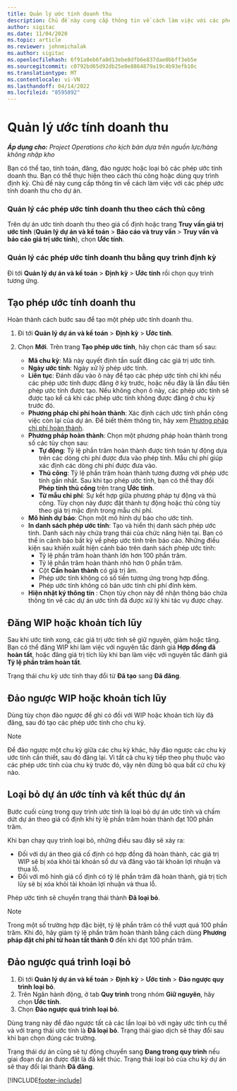 ```yaml
---
title: Quản lý ước tính doanh thu
description: Chủ đề này cung cấp thông tin về cách làm việc với các phép ước tính doanh thu cho dự án.
author: sigitac
ms.date: 11/04/2020
ms.topic: article
ms.reviewer: johnmichalak
ms.author: sigitac
ms.openlocfilehash: 6f91a0eb6fa0d13ebe8dfb6e837dae0bbff3eb5e
ms.sourcegitcommit: c0792bd65d92db25e0e8864879a19c4b93efb10c
ms.translationtype: MT
ms.contentlocale: vi-VN
ms.lasthandoff: 04/14/2022
ms.locfileid: "8595892"
---
```

# <a name="manage-revenue-estimates"></a>Quản lý ước tính doanh thu

_**Áp dụng cho:** Project Operations cho kịch bản dựa trên nguồn lực/hàng không nhập kho_

Bạn có thể tạo, tính toán, đăng, đảo ngược hoặc loại bỏ các phép ước tính doanh thu. Bạn có thể thực hiện theo cách thủ công hoặc dùng quy trình định kỳ. Chủ đề này cung cấp thông tin về cách làm việc với các phép ước tính doanh thu cho dự án.

### <a name="manage-revenue-estimates-manually"></a>Quản lý các phép ước tính doanh thu theo cách thủ công

Trên dự án ước tính doanh thu theo giá cố định hoặc trang **Truy vấn giá trị ước tính** (**Quản lý dự án và kế toán** > **Báo cáo và truy vấn** > **Truy vấn và báo cáo giá trị ước tính**), chọn **Ước tính**.

### <a name="manage-revenue-estimates-using-a-periodic-process"></a>Quản lý các phép ước tính doanh thu bằng quy trình định kỳ

Đi tới **Quản lý dự án và kế toán** > **Định kỳ** > **Ước tính** rồi chọn quy trình tương ứng.

## <a name="create-a-revenue-estimate"></a>Tạo phép ước tính doanh thu

Hoàn thành cách bước sau để tạo một phép ước tính doanh thu. 

1. Đi tới **Quản lý dự án và kế toán** > **Định kỳ** > **Ước tính**.
2. Chọn **Mới**. Trên trang **Tạo phép ước tính**, hãy chọn các tham số sau:

   - **Mã chu kỳ**: Mã này quyết định tần suất đăng các giá trị ước tính.
   - **Ngày ước tính**: Ngày xử lý phép ước tính.
   - **Liên tục**: Đánh dấu vào ô này để tạo các phép ước tính chỉ khi nếu các phép ước tính được đăng ở kỳ trước, hoặc nếu đây là lần đầu tiên phép ước tính được tạo. Nếu không chọn ô này, các phép ước tính sẽ được tạo kể cả khi các phép ước tính không được đăng ở chu kỳ trước đó.
   - **Phương pháp chi phí hoàn thành**: Xác định cách ước tính phần công việc còn lại của dự án. Để biết thêm thông tin, hãy xem [Phương pháp chi phí hoàn thành](cost-complete-methods.md).
   - **Phương pháp hoàn thành**: Chọn một phương pháp hoàn thành trong số các tùy chọn sau:
     - **Tự động**: Tỷ lệ phần trăm hoàn thành được tính toán tự động dựa trên các dòng chi phí được đưa vào phép tính. Mẫu chi phí giúp xác định các dòng chi phí được đưa vào.
     - **Thủ công**: Tỷ lệ phần trăm hoàn thành tương đương với phép ước tính gần nhất. Sau khi tạo phép ước tính, bạn có thể thay đổi **Phép tính thủ công** trên trang **Ước tính**.
     - **Từ mẫu chi phí**: Sự kết hợp giữa phương pháp tự động và thủ công. Tùy chọn này được đặt thành tự động hoặc thủ công tùy theo giá trị mặc định trong mẫu chi phí.
   - **Mô hình dự báo**: Chọn một mô hình dự báo cho ước tính.
   - **In danh sách phép ước tính**: Tạo và hiển thị danh sách phép ước tính. Danh sách này chứa trạng thái của chức năng hiện tại. Bạn có thể in cảnh báo bất kỳ về phép ước tính trên báo cáo. Những điều kiện sau khiến xuất hiện cảnh báo trên danh sách phép ước tính:
     - Tỷ lệ phần trăm hoàn thành lớn hơn 100 phần trăm.
     - Tỷ lệ phần trăm hoàn thành nhỏ hơn 0 phần trăm.
     - Cột **Cần hoàn thành** có giá trị âm.
     - Phép ước tính không có số tiền tương ứng trong hợp đồng.
     - Phép ước tính không có bản ước tính chi phí đính kèm.
   - **Hiện nhật ký thông tin** : Chọn tùy chọn này để nhận thông báo chứa thông tin về các dự án ước tính đã được xử lý khi tác vụ được chạy.


## <a name="post-wip-or-accruals"></a>Đăng WIP hoặc khoản tích lũy

Sau khi ước tính xong, các giá trị ước tính sẽ giữ nguyên, giảm hoặc tăng. Bạn có thể đăng WIP khi làm việc với nguyên tắc đánh giá **Hợp đồng đã hoàn tất**, hoặc đăng giá trị tích lũy khi bạn làm việc với nguyên tắc đánh giá **Tỷ lệ phần trăm hoàn tất**.
  
Trạng thái chu kỳ ước tính thay đổi từ **Đã tạo** sang **Đã đăng**.

## <a name="reverse-wip-or-accruals"></a>Đảo ngược WIP hoặc khoản tích lũy

Dùng tùy chọn đảo ngược để ghi có đối với WIP hoặc khoản tích lũy đã đăng, sau đó tạo các phép ước tính cho chu kỳ.

> [!NOTE]
> Để đảo ngược một chu kỳ giữa các chu kỳ khác, hãy đảo ngược các chu kỳ ước tính cần thiết, sau đó đăng lại. Vì tất cả chu kỳ tiếp theo phụ thuộc vào các phép ước tính của chu kỳ trước đó, vậy nên đừng bỏ qua bất cứ chu kỳ nào.

## <a name="eliminate-the-estimate-project-and-finish-the-project"></a>Loại bỏ dự án ước tính và kết thúc dự án

Bước cuối cùng trong quy trình ước tính là loại bỏ dự án ước tính và chấm dứt dự án theo giá cố định khi tỷ lệ phần trăm hoàn thành đạt 100 phần trăm.

Khi bạn chạy quy trình loại bỏ, những điều sau đây sẽ xảy ra:

- Đối với dự án theo giá cố định có hợp đồng đã hoàn thành, các giá trị WIP sẽ bị xóa khỏi tài khoản số dư và đăng vào tài khoản lợi nhuận và thua lỗ.
- Đối với mô hình giá cố định có tỷ lệ phần trăm đã hoàn thành, giá trị tích lũy sẽ bị xóa khỏi tài khoản lợi nhuận và thua lỗ.

Phép ước tính sẽ chuyển trạng thái thành **Đã loại bỏ**.

> [!NOTE]
> Trong một số trường hợp đặc biệt, tỷ lệ phần trăm có thể vượt quá 100 phần trăm. Khi đó, hãy giảm tỷ lệ phần trăm hoàn thành bằng cách dùng **Phương pháp đặt chi phí từ hoàn tất thành 0** đến khi đạt 100 phần trăm.

## <a name="reverse-elimination"></a>Đảo ngược quá trình loại bỏ

1. Đi tới **Quản lý dự án và kế toán** > **Định kỳ** > **Ước tính** > **Đảo ngược quy trình loại bỏ**. 
2. Trên Ngăn hành động, ở tab **Quy trình** trong nhóm **Giữ nguyên**, hãy chọn **Ước tính**. 
3. Chọn **Đảo ngược quá trình loại bỏ**.

Dùng trang này để đảo ngược tất cả các lần loại bỏ với ngày ước tính cụ thể và với trạng thái ước tính là **Đã loại bỏ**. Trạng thái giao dịch sẽ thay đổi sau khi bạn chọn đúng các trường.

Trạng thái dự án cũng sẽ tự động chuyển sang **Đang trong quy trình** nếu giai đoạn dự án được đặt là đã kết thúc. Trạng thái loại bỏ của chu kỳ dự án sẽ thay đổi lại thành **Đã đăng**.


[!INCLUDE[footer-include](../includes/footer-banner.md)]